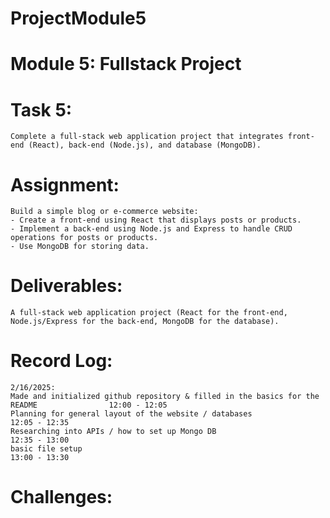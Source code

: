 # ProjectModule5
# Module 5: Fullstack Project
# Task 5:
    Complete a full-stack web application project that integrates front-end (React), back-end (Node.js), and database (MongoDB).

# Assignment:
    Build a simple blog or e-commerce website:
    - Create a front-end using React that displays posts or products.
    - Implement a back-end using Node.js and Express to handle CRUD operations for posts or products.
    - Use MongoDB for storing data.

# Deliverables:
    A full-stack web application project (React for the front-end, Node.js/Express for the back-end, MongoDB for the database).


# Record Log:
    2/16/2025:
    Made and initialized github repository & filled in the basics for the README                12:00 - 12:05
    Planning for general layout of the website / databases                                      12:05 - 12:35
    Researching into APIs / how to set up Mongo DB                                              12:35 - 13:00
    basic file setup                                                                            13:00 - 13:30



# Challenges: